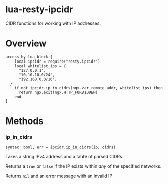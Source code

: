 # lua-resty-ipcidr

CIDR functions for working with IP addresses.

# Overview

```
access_by_lua_block {
    local ipcidr = require("resty.ipcidr")
    local whitelist_ips = {
      "127.0.0.1",
      "10.10.10.0/24",
      "192.168.0.0/16",
  }
    if not ipcidr.ip_in_cidrs(ngx.var.remote_addr, whitelist_ips) then
      return ngx.exit(ngx.HTTP_FORBIDDEN)
    end
}
```

# Methods
### ip_in_cidrs
`syntax: bool, err = ipcidr.ip_in_cidrs(ip, cidrs)`

Takes a string IPv4 address and a table of parsed CIDRs.

Returns a `true` or `false` if the IP exists within *any* of the specified networks.

Returns `nil` and an error message with an invalid IP